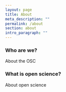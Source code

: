 ```yaml
---
layout: page
title: About
meta_description: ""
permalink: /about
section: about
intro_paragraph: ""
---
```

### Who are we? 

About the OSC

### What is open science?  

About open science